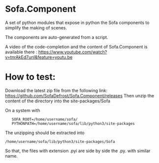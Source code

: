 # Sofa.Component
A set of python modules that expose in python the Sofa components to simplify the making of scenes.

The components are auto-generated from a script.

A video of the code-completion and the content of Sofa.Component is available there :
https://www.youtube.com/watch?v=tnrAkEd7unI&feature=youtu.be

How to test:
============
Download the latest zip file from the following link: https://github.com/SofaDefrost/Sofa.Component/releases
Then unzip the content of the directory into the site-packages/Sofa 

On a system with
```console
   SOFA_ROOT=/home/username/sofa/
   PYTHONPATH=/home/username/sofa/lib/python3/site-packages
```
The unzipping should be extracted into 
```console
/home/username/sofa/lib/python3/site-packages/Sofa
```
So that, the files with extension .pyi are side by side the .py. with similar name. 
